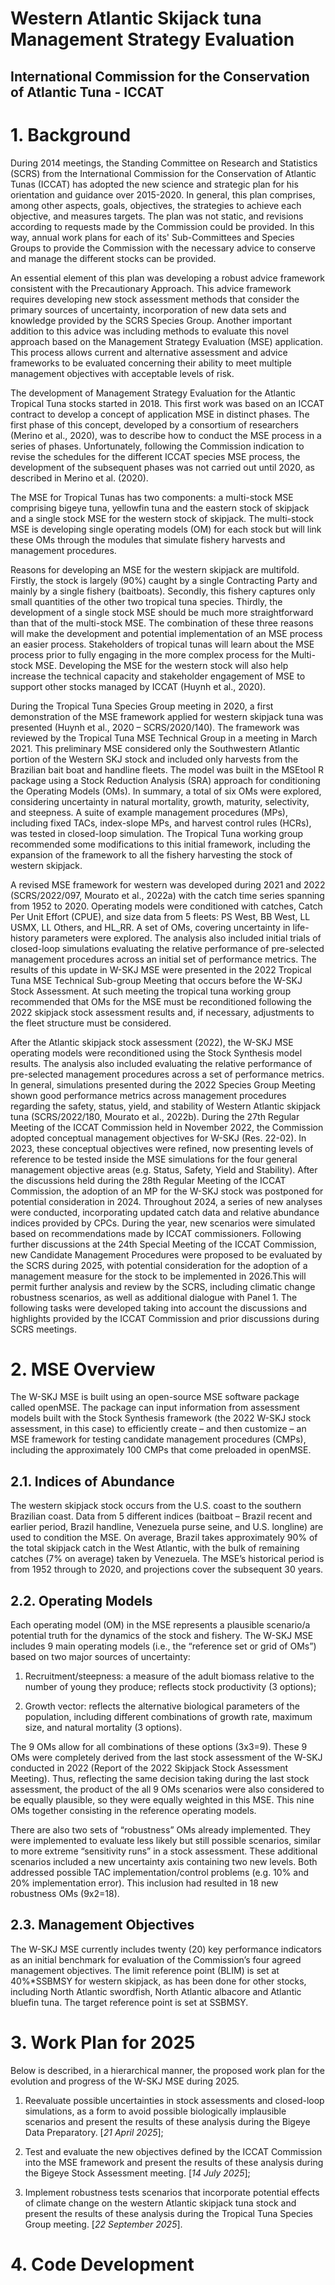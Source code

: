 # Western Atlantic Skijack tuna Management Strategy Evaluation

## International Commission for the Conservation of Atlantic Tuna - ICCAT

# 1. Background

During 2014 meetings, the Standing Committee on Research and Statistics (SCRS) from the International Commission for the Conservation of Atlantic Tunas (ICCAT) has adopted the new science and strategic plan for his orientation and guidance over 2015-2020. In general, this plan comprises, among other aspects, goals, objectives, the strategies to achieve each objective, and measures targets. The plan was not static, and revisions according to requests made by the Commission could be provided. In this way, annual work plans for each of its' Sub-Committees and Species Groups to provide the Commission with the necessary advice to conserve and manage the different stocks can be provided.

An essential element of this plan was developing a robust advice framework consistent with the Precautionary Approach. This advice framework requires developing new stock assessment methods that consider the primary sources of uncertainty, incorporation of new data sets and knowledge provided by the SCRS Species Group. Another important addition to this advice was including methods to evaluate this novel approach based on the Management Strategy Evaluation (MSE) application. This process allows current and alternative assessment and advice frameworks to be evaluated concerning their ability to meet multiple management objectives with acceptable levels of risk.

The development of Management Strategy Evaluation for the Atlantic Tropical Tuna stocks started in 2018. This first work was based on an ICCAT contract to develop a concept of application MSE in distinct phases. The first phase of this concept, developed by a consortium of researchers (Merino et al., 2020), was to describe how to conduct the MSE process in a series of phases. Unfortunately, following the Commission indication to revise the schedules for the different ICCAT species MSE process, the development of the subsequent phases was not carried out until 2020, as described in Merino et al. (2020).

The MSE for Tropical Tunas has two components: a multi-stock MSE comprising bigeye tuna, yellowfin tuna and the eastern stock of skipjack and a single stock MSE for the western stock of skipjack. The multi-stock MSE is developing single operating models (OM) for each stock but will link these OMs through the modules that simulate fishery harvests and management procedures.

Reasons for developing an MSE for the western skipjack are multifold. Firstly, the stock is largely (90%) caught by a single Contracting Party and mainly by a single fishery (baitboats). Secondly, this fishery captures only small quantities of the other two tropical tuna species. Thirdly, the development of a single stock MSE should be much more straightforward than that of the multi-stock MSE. The combination of these three reasons will make the development and potential implementation of an MSE process an easier process. Stakeholders of tropical tunas will learn about the MSE process prior to fully engaging in the more complex process for the Multi-stock MSE. Developing the MSE for the western stock will also help increase the technical capacity and stakeholder engagement of MSE to support other stocks managed by ICCAT (Huynh et al., 2020).

During the Tropical Tuna Species Group meeting in 2020, a first demonstration of the MSE framework applied for western skipjack tuna was presented (Huynh et al., 2020 – SCRS/2020/140). The framework was reviewed by the Tropical Tuna MSE Technical Group in a meeting in March 2021. This preliminary MSE considered only the Southwestern Atlantic portion of the Western SKJ stock and included only harvests from the Brazilian bait boat and handline fleets. The model was built in the MSEtool R package using a Stock Reduction Analysis (SRA) approach for conditioning the Operating Models (OMs). In summary, a total of six OMs were explored, considering uncertainty in natural mortality, growth, maturity, selectivity, and steepness. A suite of example management procedures (MPs), including fixed TACs, index-slope MPs, and harvest control rules (HCRs), was tested in closed-loop simulation. The Tropical Tuna working group recommended some modifications to this initial framework, including the expansion of the framework to all the fishery harvesting the stock of western skipjack.

A revised MSE framework for western was developed during 2021 and 2022 (SCRS/2022/097, Mourato et al., 2022a) with the catch time series spanning from 1952 to 2020. Operating models were conditioned with catches, Catch Per Unit Effort (CPUE), and size data from 5 fleets: PS West, BB West, LL USMX, LL Others, and HL_RR. A set of OMs, covering uncertainty in life-history parameters were explored. The analysis also included initial trials of closed-loop simulations evaluating the relative performance of pre-selected management procedures across an initial set of performance metrics. The results of this update in W-SKJ MSE were presented in the 2022 Tropical Tuna MSE Technical Sub-group Meeting that occurs before the W-SKJ Stock Assessment. At such meeting the tropical tuna working group recommended that OMs for the MSE must be reconditioned following the 2022 skipjack stock assessment results and, if necessary, adjustments to the fleet structure must be considered.

After the Atlantic skipjack stock assessment (2022), the W-SKJ MSE operating models were reconditioned using the Stock Synthesis model results. The analysis also included evaluating the relative performance of pre-selected management procedures across a set of performance metrics. In general, simulations presented during the 2022 Species Group Meeting shown good performance metrics across management procedures regarding the safety, status, yield, and stability of Western Atlantic skipjack tuna (SCRS/2022/180, Mourato et al., 2022b). During the 27th Regular Meeting of the ICCAT Commission held in November 2022, the Commission adopted conceptual management objectives for W-SKJ (Res. 22-02). In 2023, these conceptual objectives were refined, now presenting levels of reference to be tested inside the MSE simulations for the four general management objective areas (e.g. Status, Safety, Yield and Stability). After the discussions held during the 28th Regular Meeting of the ICCAT Commission, the adoption of an MP for the W-SKJ stock was postponed for potential consideration in 2024. Throughout 2024, a series of new analyses were conducted, incorporating updated catch data and relative abundance indices provided by CPCs. During the year, new scenarios were simulated based on recommendations made by ICCAT commissioners. Following further discussions at the 24th Special Meeting of the ICCAT Commission, new Candidate Management Procedures were proposed to be evaluated by the SCRS during 2025, with potential consideration for the adoption of a management measure for the stock to be implemented in 2026.This will
permit further analysis and review by the SCRS, including climatic change robustness scenarios, as well as additional dialogue with Panel 1. The following tasks were developed taking into account the discussions and highlights provided by the ICCAT Commission and prior discussions during SCRS meetings.

# 2. MSE Overview

The W-SKJ MSE is built using an open-source MSE software package called openMSE. The package can input information from assessment models built with the Stock Synthesis framework (the 2022 W-SKJ stock assessment, in this case) to efficiently create – and then customize – an MSE framework for testing candidate management procedures (CMPs), including the approximately 100 CMPs that come preloaded in openMSE.

## 2.1. Indices of Abundance

The western skipjack stock occurs from the U.S. coast to the southern Brazilian coast. Data from 5 different indices (baitboat – Brazil recent and earlier period, Brazil handline, Venezuela purse seine, and U.S. longline) are used to condition the MSE. On average, Brazil takes approximately 90% of the total skipjack catch in the West Atlantic, with the bulk of remaining catches (7% on average) taken by Venezuela. The MSE’s historical period is from 1952 through to 2020, and projections cover the subsequent 30 years.

## 2.2. Operating Models

Each operating model (OM) in the MSE represents a plausible scenario/a potential truth for the dynamics of the stock and fishery. The W-SKJ MSE includes 9 main operating models (i.e., the “reference set or grid of OMs”) based on two major sources of uncertainty:

1. Recruitment/steepness: a measure of the adult biomass relative to the number of young they produce; reflects stock productivity (3 options);

2. Growth vector: reflects the alternative biological parameters of the population, including different combinations of growth rate, maximum size, and natural mortality (3 options).

The 9 OMs allow for all combinations of these options (3x3=9). These 9 OMs were completely derived from the last stock assessment of the W-SKJ conducted in 2022 (Report of the 2022 Skipjack Stock Assessment Meeting). Thus, reflecting the same decision taking during the last stock assessment, the product of the all 9 OMs scenarios were also considered to be equally plausible, so they were equally weighted in this MSE. This nine OMs together consisting in the reference operating models.

There are also two sets of “robustness” OMs already implemented. They were implemented to evaluate less likely but still possible scenarios, similar to more extreme “sensitivity runs” in a stock assessment. These additional scenarios included a new uncertainty axis containing two new levels. Both addressed possible TAC implementation/control problems (e.g. 10% and 20% implementation error). This inclusion had resulted in 18 new robustness OMs (9x2=18).

## 2.3. Management Objectives

The W-SKJ MSE currently includes twenty (20) key performance indicators as an initial benchmark for evaluation of the Commission’s four agreed management objectives. The limit reference point (BLIM) is set at 40%*SSBMSY for western skipjack, as has been done for other stocks, including North Atlantic swordfish, North Atlantic albacore and Atlantic bluefin tuna. The target reference point is set at
SSBMSY.

# 3. Work Plan for 2025

Below is described, in a hierarchical manner, the proposed work plan for the evolution and progress of the
W-SKJ MSE during 2025.

1) Reevaluate possible uncertainties in stock assessments and closed-loop simulations, as a form to avoid possible biologically implausible scenarios and present the results of these analysis during the Bigeye Data Preparatory. [*21 April 2025*];

2) Test and evaluate the new objectives defined by the ICCAT Commission into the MSE framework and present the results of these analysis during the Bigeye Stock Assessment meeting. [*14 July 2025*];

3) Implement robustness tests scenarios that incorporate potential effects of climate change on the western Atlantic skipjack tuna stock and present the results of these analysis during the Tropical Tuna Species Group meeting. [*22 September 2025*].

# 4. Code Development